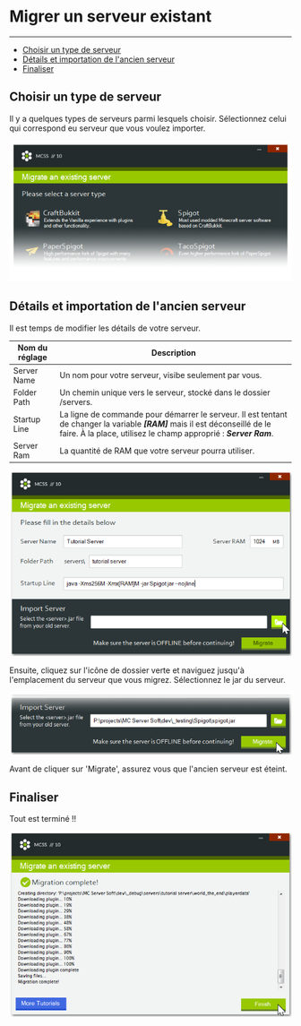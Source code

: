 # Migrer un serveur existant

---

*   [Choisir un type de serveur](#choosing-a-server-type)
*   [Détails et importation de l'ancien serveur](#details-and-importing-the-old-server)
*   [Finaliser](#wrapping-it-up)

<a name="#choosing-a-server-type"></a>
## Choisir un type de serveur

Il y a quelques types de serveurs parmi lesquels choisir. Sélectionnez celui qui correspond eu serveur que vous voulez importer.

![Part of a screenshot of the create instance window, slightly faded out towards the bottom](assets/screenshots/migrate_server_type.png)

<a name="details-and-importing-the-old-server"></a>
## Détails et importation de l'ancien serveur

Il est temps de modifier les détails de votre serveur.

Nom du réglage | Description
--- | ---
Server Name | Un nom pour votre serveur, visibe seulement par vous.
Folder Path | Un chemin unique vers le serveur, stocké dans le dossier /servers.
Startup Line | La ligne de commande pour démarrer le serveur. Il est tentant de changer la variable ***[RAM]*** mais il est déconseillé de le faire. À la place, utilisez le champ approprié : ***Server Ram***.
Server Ram | La quantité de RAM que votre serveur pourra utiliser.

![Screenshot of the migrate instance window where you can change the server settings](assets/screenshots/migrate_server_settings.png)

Ensuite, cliquez sur l'icône de dossier verte et naviguez jusqu'à l'emplacement du serveur que vous migrez. Sélectionnez le jar du serveur.

![Part of a screenshot of the migrate instance window, slightly faded out towards the bottom](assets/screenshots/migrate_server_start.png)

Avant de cliquer sur 'Migrate', assurez vous que l'ancien serveur est éteint.

<a name="wrapping-it-up"></a>
## Finaliser

Tout est terminé !!

![Screenshot of the create instance window](assets/screenshots/migrate_server_finished.png)
